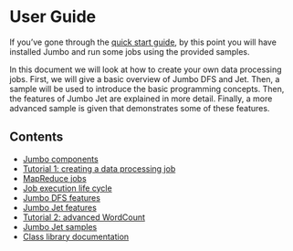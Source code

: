# User Guide

If you’ve gone through the [quick start guide](QuickStart.md), by this point you will have installed
Jumbo and run some jobs using the provided samples.

In this document we will look at how to create your own data processing jobs. First, we will give a
basic overview of Jumbo DFS and Jet. Then, a sample will be used to introduce the basic programming
concepts. Then, the features of Jumbo Jet are explained in more detail. Finally, a more advanced
sample is given that demonstrates some of these features.

## Contents

- [Jumbo components](UserGuide/Components.md)
- [Tutorial 1: creating a data processing job](UserGuide/Tutorial1.md)
- [MapReduce jobs](UserGuide/MapReduce.md)
- [Job execution life cycle](UserGuide/JobExecution.md)
- [Jumbo DFS features](UserGuide/DfsFeatures.md)
- [Jumbo Jet features](UserGuide/JetFeatures.md)
- [Tutorial 2: advanced WordCount](UserGuide/Tutorial2.md)
- [Jumbo Jet samples](UserGuide/Samples.md)
- [Class library documentation](https://www.ookii.org/Link/JumboDoc)
